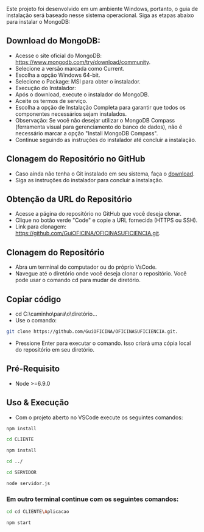 Este projeto foi desenvolvido em um ambiente Windows, portanto, o guia de instalação será baseado nesse sistema operacional. Siga as etapas abaixo para instalar o MongoDB:

## Download do MongoDB:
- Acesse o site oficial do MongoDB: https://www.mongodb.com/try/download/community.
- Selecione a versão marcada como Current.
- Escolha a opção Windows 64-bit.
- Selecione o Package: MSI para obter o instalador.
- Execução do Instalador:
- Após o download, execute o instalador do MongoDB.
- Aceite os termos de serviço.
- Escolha a opção de Instalação Completa para garantir que todos os componentes necessários sejam instalados.
- Observação: Se você não desejar utilizar o MongoDB Compass (ferramenta visual para gerenciamento do banco de dados), não é necessário marcar a opção "Install MongoDB Compass".
- Continue seguindo as instruções do instalador até concluir a instalação.

## Clonagem do Repositório no GitHub
- Caso ainda não tenha o Git instalado em seu sistema, faça o [download](https://git-scm.com/downloads).
- Siga as instruções do instalador para concluir a instalação.

## Obtenção da URL do Repositório
- Acesse a página do repositório no GitHub que você deseja clonar.
- Clique no botão verde "Code" e copie a URL fornecida (HTTPS ou SSH).
- Link para clonagem: https://github.com/GuiOFICINA/OFICINASUFICIENCIA.git.

## Clonagem do Repositório
- Abra um terminal do computador ou do próprio VsCode.
- Navegue até o diretório onde você deseja clonar o repositório. Você pode usar o comando cd para mudar de diretório. 

## Copiar código
- cd C:\caminho\para\o\diretório...
- Use o comando:
```sh
git clone https://github.com/GuiOFICINA/OFICINASUFICIENCIA.git.
```
- Pressione Enter para executar o comando. Isso criará uma cópia local do repositório em seu diretório.

## Pré-Requisito
- Node >=6.9.0

## Uso & Execução
- Com o projeto aberto no VSCode execute os seguintes comandos:
```sh
npm install

cd CLIENTE

npm install

cd ../

cd SERVIDOR

node servidor.js
```

### Em outro terminal continue com os seguintes comandos: 

```sh
cd cd CLIENTE\Aplicacao

npm start
```
